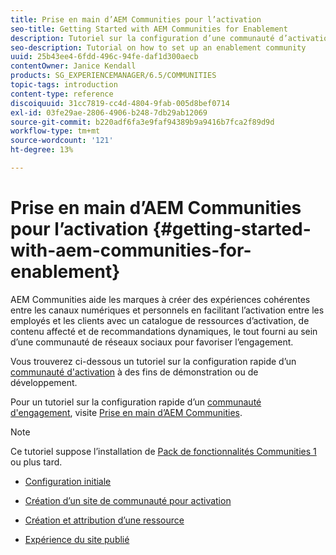 ```yaml
---
title: Prise en main d’AEM Communities pour l’activation
seo-title: Getting Started with AEM Communities for Enablement
description: Tutoriel sur la configuration d’une communauté d’activation
seo-description: Tutorial on how to set up an enablement community
uuid: 25b43ee4-6fdd-496c-94fe-daf1d300aecb
contentOwner: Janice Kendall
products: SG_EXPERIENCEMANAGER/6.5/COMMUNITIES
topic-tags: introduction
content-type: reference
discoiquuid: 31cc7819-cc4d-4804-9fab-005d8bef0714
exl-id: 03fe29ae-2806-4906-b248-7db29ab12069
source-git-commit: b220adf6fa3e9faf94389b9a9416b7fca2f89d9d
workflow-type: tm+mt
source-wordcount: '121'
ht-degree: 13%

---
```


# Prise en main d’AEM Communities pour l’activation {#getting-started-with-aem-communities-for-enablement}

AEM Communities aide les marques à créer des expériences cohérentes entre les canaux numériques et personnels en facilitant l’activation entre les employés et les clients avec un catalogue de ressources d’activation, de contenu affecté et de recommandations dynamiques, le tout fourni au sein d’une communauté de réseaux sociaux pour favoriser l’engagement.

Vous trouverez ci-dessous un tutoriel sur la configuration rapide d’un [communauté d&#39;activation](overview.md#enablement-community) à des fins de démonstration ou de développement.

Pour un tutoriel sur la configuration rapide d’un [communauté d&#39;engagement](overview.md#engagement-community), visite [Prise en main d’AEM Communities](getting-started.md).

>[!NOTE]
>
>Ce tutoriel suppose l’installation de [Pack de fonctionnalités Communities 1](deploy-communities.md#latestfeaturepack) ou plus tard.

* [Configuration initiale](enablement-setup.md)

* [Création d’un site de communauté pour activation](enablement-create-site.md)

* [Création et attribution d’une ressource](resource.md)

* [Expérience du site publié](enablement-published-site.md)
